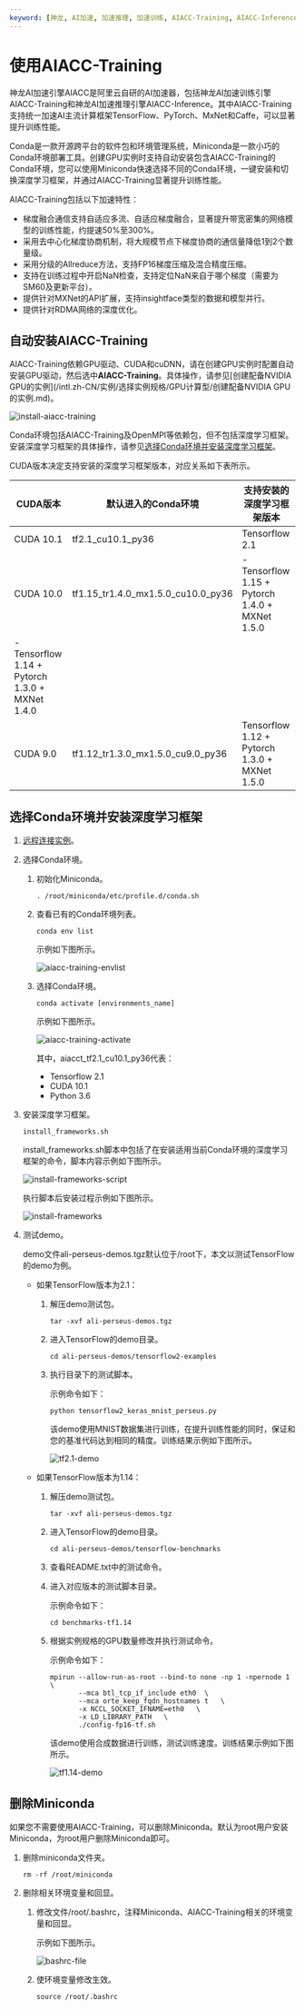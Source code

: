 ```yaml
---
keyword: [神龙, AI加速, 加速推理, 加速训练, AIACC-Training, AIACC-Inference]
---
```


# 使用AIACC-Training

神龙AI加速引擎AIACC是阿里云自研的AI加速器，包括神龙AI加速训练引擎AIACC-Training和神龙AI加速推理引擎AIACC-Inference。其中AIACC-Training支持统一加速AI主流计算框架TensorFlow、PyTorch、MxNet和Caffe，可以显著提升训练性能。

Conda是一款开源跨平台的软件包和环境管理系统，Miniconda是一款小巧的Conda环境部署工具。创建GPU实例时支持自动安装包含AIACC-Training的Conda环境，您可以使用Miniconda快速选择不同的Conda环境，一键安装和切换深度学习框架，并通过AIACC-Training显著提升训练性能。

AIACC-Training包括以下加速特性：

-   梯度融合通信支持自适应多流、自适应梯度融合，显著提升带宽密集的网络模型的训练性能，约提速50%至300%。
-   采用去中心化梯度协商机制，将大规模节点下梯度协商的通信量降低1到2个数量级。
-   采用分级的Allreduce方法，支持FP16梯度压缩及混合精度压缩。
-   支持在训练过程中开启NaN检查，支持定位NaN来自于哪个梯度（需要为SM60及更新平台）。
-   提供针对MXNet的API扩展，支持insightface类型的数据和模型并行。
-   提供针对RDMA网络的深度优化。

## 自动安装AIACC-Training

AIACC-Training依赖GPU驱动、CUDA和cuDNN，请在创建GPU实例时配置自动安装GPU驱动，然后选中**AIACC-Training**。具体操作，请参见[创建配备NVIDIA GPU的实例](/intl.zh-CN/实例/选择实例规格/GPU计算型/创建配备NVIDIA GPU的实例.md)。

![install-aiacc-training](https://static-aliyun-doc.oss-accelerate.aliyuncs.com/assets/img/zh-CN/2809736061/p185328.png)

Conda环境包括AIACC-Training及OpenMPI等依赖包，但不包括深度学习框架。安装深度学习框架的具体操作，请参见[选择Conda环境并安装深度学习框架](#section_742_vx6_d1i)。

CUDA版本决定支持安装的深度学习框架版本，对应关系如下表所示。

|CUDA版本|默认进入的Conda环境|支持安装的深度学习框架版本|
|------|------------|-------------|
|CUDA 10.1|tf2.1\_cu10.1\_py36|Tensorflow 2.1|
|CUDA 10.0|tf1.15\_tr1.4.0\_mx1.5.0\_cu10.0\_py36|-   Tensorflow 1.15 + Pytorch 1.4.0 + MXNet 1.5.0
-   Tensorflow 1.14 + Pytorch 1.3.0 + MXNet 1.4.0 |
|CUDA 9.0|tf1.12\_tr1.3.0\_mx1.5.0\_cu9.0\_py36|Tensorflow 1.12 + Pytorch 1.3.0 + MXNet 1.5.0|

## 选择Conda环境并安装深度学习框架

1.  [远程连接实例](/intl.zh-CN/实例/连接实例/连接Linux实例/通过VNC远程连接登录Linux实例.md)。

2.  选择Conda环境。

    1.  初始化Miniconda。

        ```
        . /root/miniconda/etc/profile.d/conda.sh
        ```

    2.  查看已有的Conda环境列表。

        ```
        conda env list
        ```

        示例如下图所示。

        ![aiacc-training-envlist](https://static-aliyun-doc.oss-accelerate.aliyuncs.com/assets/img/zh-CN/2809736061/p185296.png)

    3.  选择Conda环境。

        ```
        conda activate [environments_name]
        ```

        示例如下图所示。

        ![aiacc-training-activate](https://static-aliyun-doc.oss-accelerate.aliyuncs.com/assets/img/zh-CN/2809736061/p185299.png)

        其中，aiacct\_tf2.1\_cu10.1\_py36代表：

        -   Tensorflow 2.1
        -   CUDA 10.1
        -   Python 3.6
3.  安装深度学习框架。

    ```
    install_frameworks.sh
    ```

    install\_frameworks.sh脚本中包括了在安装适用当前Conda环境的深度学习框架的命令，脚本内容示例如下图所示。

    ![install-frameworks-script](https://static-aliyun-doc.oss-accelerate.aliyuncs.com/assets/img/zh-CN/9243836061/p185541.png)

    执行脚本后安装过程示例如下图所示。

    ![install-frameworks](https://static-aliyun-doc.oss-accelerate.aliyuncs.com/assets/img/zh-CN/2809736061/p185310.png)

4.  测试demo。

    demo文件ali-perseus-demos.tgz默认位于/root下，本文以测试TensorFlow的demo为例。

    -   如果TensorFlow版本为2.1：
        1.  解压demo测试包。

            ```
            tar -xvf ali-perseus-demos.tgz
            ```

        2.  进入TensorFlow的demo目录。

            ```
            cd ali-perseus-demos/tensorflow2-examples
            ```

        3.  执行目录下的测试脚本。

            示例命令如下：

            ```
            python tensorflow2_keras_mnist_perseus.py
            ```

            该demo使用MNIST数据集进行训练，在提升训练性能的同时，保证和您的基准代码达到相同的精度。训练结果示例如下图所示。

            ![tf2.1-demo](https://static-aliyun-doc.oss-accelerate.aliyuncs.com/assets/img/zh-CN/2809736061/p185425.png)

    -   如果TensorFlow版本为1.14：
        1.  解压demo测试包。

            ```
            tar -xvf ali-perseus-demos.tgz
            ```

        2.  进入TensorFlow的demo目录。

            ```
            cd ali-perseus-demos/tensorflow-benchmarks
            ```

        3.  查看README.txt中的测试命令。
        4.  进入对应版本的测试脚本目录。

            示例命令如下：

            ```
            cd benchmarks-tf1.14
            ```

        5.  根据实例规格的GPU数量修改并执行测试命令。

            示例命令如下：

            ```
            mpirun --allow-run-as-root --bind-to none -np 1 -npernode 1  \
                   --mca btl_tcp_if_include eth0  \
                   --mca orte_keep_fqdn_hostnames t   \
                   -x NCCL_SOCKET_IFNAME=eth0   \
                   -x LD_LIBRARY_PATH   \
                   ./config-fp16-tf.sh
            ```

            该demo使用合成数据进行训练，测试训练速度。训练结果示例如下图所示。

            ![tf1.14-demo](https://static-aliyun-doc.oss-accelerate.aliyuncs.com/assets/img/zh-CN/2809736061/p185351.png)


## 删除Miniconda

如果您不需要使用AIACC-Training，可以删除Miniconda。默认为root用户安装Miniconda，为root用户删除Miniconda即可。

1.  删除miniconda文件夹。

    ```
    rm -rf /root/miniconda
    ```

2.  删除相关环境变量和回显。

    1.  修改文件/root/.bashrc，注释Miniconda、AIACC-Training相关的环境变量和回显。

        示例如下图所示。

        ![bashrc-file](https://static-aliyun-doc.oss-accelerate.aliyuncs.com/assets/img/zh-CN/0343836061/p185524.png)

    2.  使环境变量修改生效。

        ```
        source /root/.bashrc
        ```


